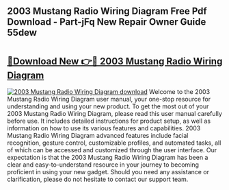 ## 2003 Mustang Radio Wiring Diagram Free Pdf Download - Part-jFq New Repair Owner Guide 55dew

# <h2><a href="http://dfhj5u.blite.top/?on=2003+Mustang+Radio+Wiring+Diagram">🔗Download New 👉🔴 2003 Mustang Radio Wiring Diagram</a></h2>

[![2003 Mustang Radio Wiring Diagram download](https://i.imgur.com/lujVjoI.png)](http://dfhj5u.blite.top/?on=2003+Mustang+Radio+Wiring+Diagram)
Welcome to the 2003 Mustang Radio Wiring Diagram user manual, your one-stop resource for understanding and using your new product. To get the most out of your 2003 Mustang Radio Wiring Diagram, please read this user manual carefully before use. It includes detailed instructions for product setup, as well as information on how to use its various features and capabilities. 2003 Mustang Radio Wiring Diagram advanced features include facial recognition, gesture control, customizable profiles, and automated tasks, all of which can be accessed and customized through the user interface. Our expectation is that the 2003 Mustang Radio Wiring Diagram has been a clear and easy-to-understand resource in your journey to becoming proficient in using your new gadget. Should you need any assistance or clarification, please do not hesitate to contact our support team.
